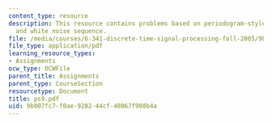```yaml
---
content_type: resource
description: This resource contains problems based on periodogram-style spectral,
  and white noise sequence.
file: /media/courses/6-341-discrete-time-signal-processing-fall-2005/9b007fc7f0ae928244cf48067f908b4a_ps9.pdf
file_type: application/pdf
learning_resource_types:
- Assignments
ocw_type: OCWFile
parent_title: Assignments
parent_type: CourseSection
resourcetype: Document
title: ps9.pdf
uid: 9b007fc7-f0ae-9282-44cf-48067f908b4a
---
```

